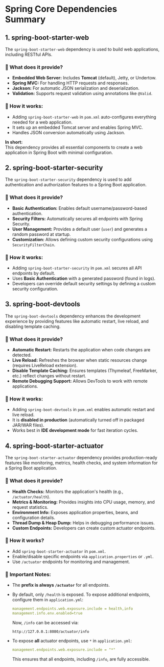 # Spring Core Dependencies Summary  

## 1. spring-boot-starter-web
The `spring-boot-starter-web` dependency is used to build web applications, including RESTful APIs.  

### 🔹 What does it provide?  
- **Embedded Web Server:** Includes **Tomcat** (default), Jetty, or Undertow.  
- **Spring MVC:** For handling HTTP requests and responses.  
- **Jackson:** For automatic JSON serialization and deserialization.  
- **Validation:** Supports request validation using annotations like `@Valid`.  

### 🔹 How it works:  
- Adding `spring-boot-starter-web` in `pom.xml` auto-configures everything needed for a web application.  
- It sets up an embedded Tomcat server and enables Spring MVC.  
- Handles JSON conversion automatically using Jackson.  

**In short:**  
This dependency provides all essential components to create a web application in Spring Boot with minimal configuration.

## 2. spring-boot-starter-security
The `spring-boot-starter-security` dependency is used to add authentication and authorization features to a Spring Boot application.  

### 🔹 What does it provide?  
- **Basic Authentication:** Enables default username/password-based authentication.  
- **Security Filters:** Automatically secures all endpoints with Spring Security.  
- **User Management:** Provides a default user (`user`) and generates a random password at startup.  
- **Customization:** Allows defining custom security configurations using `SecurityFilterChain`.  

### 🔹 How it works:  
- Adding `spring-boot-starter-security` in `pom.xml` secures all API endpoints by default.  
- Uses **Basic Authentication** with a generated password (found in logs).  
- Developers can override default security settings by defining a custom security configuration.  


## 3. spring-boot-devtools
The `spring-boot-devtools` dependency enhances the development experience by providing features like automatic restart, live reload, and disabling template caching.  

### 🔹 What does it provide?  
- **Automatic Restart:** Restarts the application when code changes are detected.  
- **Live Reload:** Refreshes the browser when static resources change (requires LiveReload extension).  
- **Disable Template Caching:** Ensures templates (Thymeleaf, FreeMarker, etc.) reflect changes without restart.  
- **Remote Debugging Support:** Allows DevTools to work with remote applications.  

### 🔹 How it works:  
- Adding `spring-boot-devtools` in `pom.xml` enables automatic restart and live reload.  
- It is **disabled in production** (automatically turned off in packaged JAR/WAR files).  
- Works best in **IDE development mode** for fast iteration cycles.  


## 4. spring-boot-starter-actuator 

The `spring-boot-starter-actuator` dependency provides production-ready features like monitoring, metrics, health checks, and system information for a Spring Boot application.  

### 🔹 **What does it provide?**  
- **Health Checks:** Monitors the application's health (e.g., `/actuator/health`).  
- **Metrics & Monitoring:** Provides insights into CPU usage, memory, and request statistics.  
- **Environment Info:** Exposes application properties, beans, and configuration details.  
- **Thread Dump & Heap Dump:** Helps in debugging performance issues.  
- **Custom Endpoints:** Developers can create custom actuator endpoints.  

### 🔹 **How it works?**  
- Add `spring-boot-starter-actuator` in `pom.xml`.  
- Enable/disable specific endpoints via `application.properties` or `.yml`.  
- Use `/actuator` endpoints for monitoring and management.  

### 🔹 **Important Notes:**  
- The **prefix is always `/actuator`** for all endpoints.  
- By default, only `/health` is exposed. To expose additional endpoints, configure them in `application.yml`:  
  
  ```yaml
  management.endpoints.web.exposure.include = health,info
  management.info.env.enabled=true
  ```  
  
  Now, `/info` can be accessed via:  
  
  `http://127.0.0.1:8080/actuator/info`

- To expose **all** actuator endpoints, use `*` in `application.yml`:  
  
  ```yaml
  management.endpoints.web.exposure.include = "*"
  ```  
  This ensures that all endpoints, including `/info`, are fully accessible.
